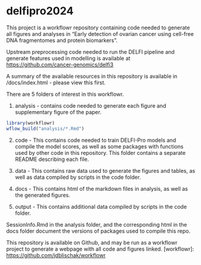 
# delfipro2024

This project is a workflowr repository containing code needed to
generate all figures and analyses in “Early detection of ovarian cancer
using cell-free DNA fragmentomes and protein biomarkers”.

Upstream preprocessing code needed to run the DELFI pipeline and
generate features used in modelling is available at
<https://github.com/cancer-genomics/delfi3>

A summary of the available resources in this repository is available in
/docs/index.html - please view this first.

There are 5 folders of interest in this workflowr.

1)  analysis - contains code needed to generate each figure and
    supplementary figure of the paper.

``` r
library(workflowr)
wflow_build("analysis/*.Rmd")
```

2)  code - This contains code needed to train DELFI-Pro models and
    compile the model scores, as well as some packages with functions
    used by other code in this repository. This folder contains a
    separate README describing each file.

3)  data - This contains raw data used to generate the figures and
    tables, as well as data compiled by scripts in the code folder.

4)  docs - This contains html of the markdown files in analysis, as well
    as the generated figures.

5)  output - This contains additional data compiled by scripts in the
    code folder.

SessionInfo.Rmd in the analysis folder, and the corresponding html in
the docs folder document the versions of packages used to compile this
repo.

This repository is available on Github, and may be run as a workflowr
project to generate a webpage with all code and figures linked.
\[workflowr\]: <https://github.com/jdblischak/workflowr>
